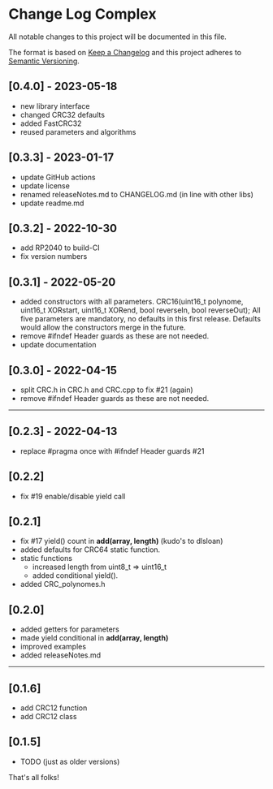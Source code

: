 # Change Log Complex

All notable changes to this project will be documented in this file.

The format is based on [Keep a Changelog](http://keepachangelog.com/)
and this project adheres to [Semantic Versioning](http://semver.org/).

## [0.4.0] - 2023-05-18
- new library interface
- changed CRC32 defaults
- added FastCRC32
- reused parameters and algorithms

## [0.3.3] - 2023-01-17
- update GitHub actions
- update license
- renamed releaseNotes.md to CHANGELOG.md (in line with other libs)
- update readme.md

## [0.3.2] - 2022-10-30
- add RP2040 to build-CI
- fix version numbers

## [0.3.1] - 2022-05-20
- added constructors with all parameters. 
  CRC16(uint16_t polynome, uint16_t XORstart, uint16_t XORend, bool reverseIn, bool reverseOut);
  All five parameters are mandatory, no defaults in this first release. 
  Defaults would allow the constructors merge in the future.
- remove #ifndef Header guards as these are not needed.
- update documentation

## [0.3.0] - 2022-04-15
- split CRC.h in CRC.h and CRC.cpp to fix #21 (again)
- remove #ifndef Header guards as these are not needed.

----

## [0.2.3] - 2022-04-13
- replace #pragma once with #ifndef Header guards  #21

## [0.2.2]
- fix #19 enable/disable yield call

## [0.2.1]
- fix #17 yield() count in **add(array, length)**
  (kudo's to dlsloan)
- added defaults for CRC64 static function.
- static functions
  - increased length from uint8_t => uint16_t
  - added conditional yield().
- added CRC_polynomes.h

## [0.2.0]
- added getters for parameters 
- made yield conditional in **add(array, length)**
- improved examples
- added releaseNotes.md

----

## [0.1.6]
- add CRC12 function
- add CRC12 class

## [0.1.5]
- TODO (just as older versions)

That's all folks!

